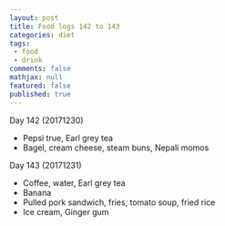 ```yaml
---
layout: post
title: Food logs 142 to 143
categories: diet
tags:
 - food
 - drink
comments: false
mathjax: null
featured: false
published: true
---
```


Day 142 (20171230)
- Pepsi true, Earl grey tea
- Bagel, cream cheese, steam buns, Nepali momos

Day 143 (20171231)
- Coffee, water, Earl grey tea
- Banana
- Pulled pork sandwich, fries, tomato soup, fried rice
- Ice cream, Ginger gum
